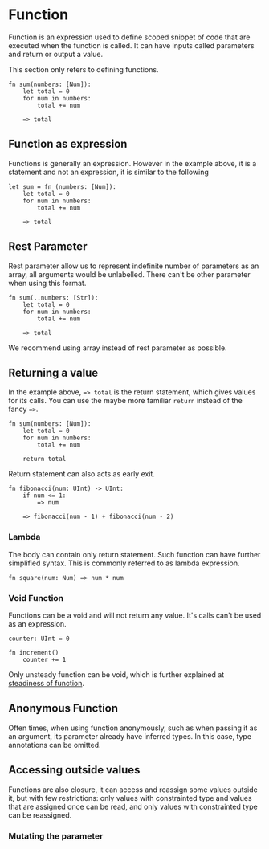 # Function

Function is an expression used to define scoped snippet of code that are executed when the function is called. It can have inputs called parameters and return or output a value.

This section only refers to defining functions.

```stick
fn sum(numbers: [Num]):
    let total = 0
    for num in numbers:
        total += num

    => total
```

## Function as expression

Functions is generally an expression. However in the example above, it is a statement and not an expression, it is similar to the following

```stick
let sum = fn (numbers: [Num]):
    let total = 0
    for num in numbers:
        total += num

    => total
```

## Rest Parameter

Rest parameter allow us to represent indefinite number of parameters as an array, all arguments would be unlabelled. There can't be other parameter when using this format.

```stick
fn sum(..numbers: [Str]):
    let total = 0
    for num in numbers:
        total += num

    => total
```

We recommend using array instead of rest parameter as possible.

## Returning a value

In the example above, `=> total` is the return statement, which gives values for its calls. You can use the maybe more familiar `return` instead of the fancy `=>`.

```stick
fn sum(numbers: [Num]):
    let total = 0
    for num in numbers:
        total += num

    return total
```

Return statement can also acts as early exit.

```stick
fn fibonacci(num: UInt) -> UInt:
    if num <= 1:
        => num

    => fibonacci(num - 1) + fibonacci(num - 2)
```

### Lambda

The body can contain only return statement. Such function can have further simplified syntax. This is commonly referred to as lambda expression.

```stick
fn square(num: Num) => num * num
```

### Void Function

Functions can be a void and will not return any value. It's calls can't be used as an expression.

```stick
counter: UInt = 0

fn increment()
    counter += 1
```

Only unsteady function can be void, which is further explained at [steadiness of function](../type/steadiness.md).

## Anonymous Function

Often times, when using function anonymously, such as when passing it as an argument, its parameter already have inferred types. In this case, type annotations can be omitted.

## Accessing outside values

Functions are also closure, it can access and reassign some values outside it, but with few restrictions: only values with constrainted type and values that are assigned once can be read, and only values with constrainted type can be reassigned.

### Mutating the parameter
